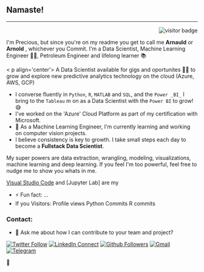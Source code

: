 ## Namaste!
----------------------
<p align="right"><img  src="visitor-badge.laobi.icu/badge?page_id=arnoldsynchron" alt="visitor badge"/></p>

I'm Precious, but since you're on my readme you get to call me **Arnauld** or **Arnold** , whichever you Commit. I'm a Data Scientist, Machine Learning Engineer :man_technologist:, Petroleum Engineer and lifelong learner :books:

<!--
**Arnoldsynchron/Arnoldsynchron** is a ✨ _special_ ✨ repository because its `README.md` (this file) appears on your GitHub profile.
-->
< p align='center'>
A Data Scientist available for gigs and oportunites :office_worker: to grow and explore new predictive analytics technology on the cloud (Azure, AWS, GCP)

- I converse fluently in `Python`, `R`, `MATLAB` and `SQL`, and the `Power _BI_` I bring to the `Tableau` m on as a Data Scientist with the `Power BI` to grow! :sweat_smile:
- I've worked on the 'Azure' Cloud Platform as part of my certification with Microsoft. 
- 🌱 As a Machine Learning Engineer, I'm currently learning and working on computer vision projects. 
- I believe consistency is key to growth. I take small steps each day to become a **Fullstack Data Scientist**.

My super powers are data extraction, wrangling, modeling, visualizations, machine learning and deep learning. If you feel I'm too powerful, feel free to nudge me to show you whats in me.

[Visual Studio Code]()  and [Jupyter Lab] are my 
- ⚡ Fun fact: ...
- If you 
Visitors: 
Profile views
Python Commits
R commits

### Contact:
- 💬 Ask me about how I can contribute to your team and project?

[![Twitter Follow](https://img.shields.io/twitter/follow/arnoldsynchron?label=Twitter%20Follow&style=social)](https://twitter.com/Arnoldsynchron)
[![LinkedIn Connect](http://img.shields.io/badge/-preciousonu-blue?style=flat-square&logo=LinkedIn&logoColor=white&link=https://linkedin.com/in/preciousonu/)](https://www.linkedin.com/in/preciousonu/)
[![Github Followers](https://img.shields.io/github/followers/arnoldsynchron?style=social)](www.github.com/Arnoldsynchron)
[![Gmail](https://img.shields.io/badge/-arnoldsynchron-red?style=flat-square&logo=Google&logoColor=white&link=https://arnoldsynchronAgmail.com)](https://arnoldsynchron@gmail.com)
[![Telegram](https://img.shields.io/badge/-Telegram-blue?style=flat-square&logo=Telegram&logoColor=white&link=https://www.telegram.com/@arnoldsynchron)](www.telegram.com/@arnoldsynchron)

:clap:


